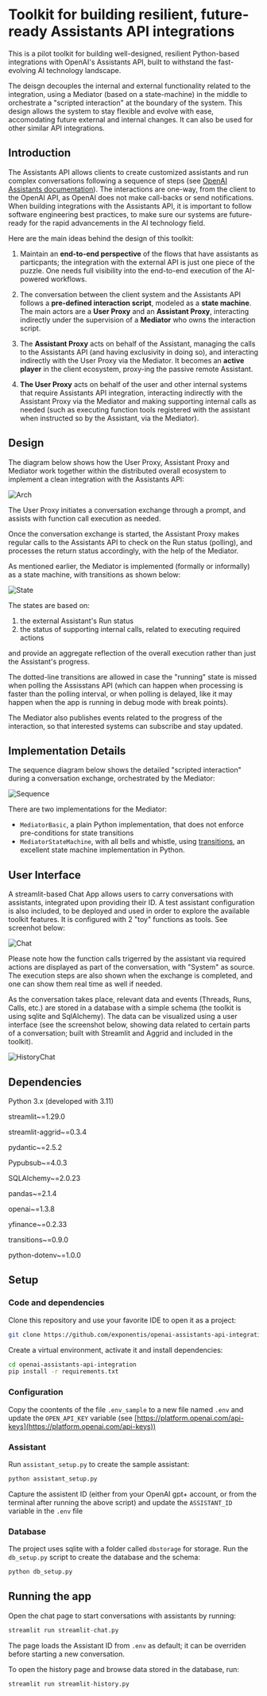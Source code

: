 # Toolkit for building resilient, future-ready Assistants API integrations

This is a pilot toolkit for building well-designed, resilient Python-based integrations with OpenAI's Assistants API, built to withstand the fast-evolving AI technology landscape. 

The deisgn decouples the internal and external functionality related to the integration, using a Mediator (based on a state-machine) in the middle to orchestrate a "scripted interaction" at the boundary of the system. This design allows the system to stay flexible and evolve with ease, accomodating future external and internal changes. It can also be used for other similar API integrations.

## Introduction

The Assistants API allows clients to create customized assistants and run complex conversations following a 
sequence of steps (see [OpenAI Assistants documentation](https://platform.openai.com/assistants)). The interactions are one-way, from the client to the OpenAI API, as OpenAI does not make call-backs or send notifications. When building integrations with the Assistants API, it is important to follow software engineering best practices, to make sure our systems are future-ready for the rapid advancements in the AI technology field. 

Here are the main ideas behind the design of this toolkit:

1. Maintain an **end-to-end perspective** of the flows that have assistants as particpants; the integration with the external API is just one piece of the puzzle. One needs full visibility into the end-to-end execution of the AI-powered workflows.


2. The conversation between the client system and the Assistants API follows a **pre-defined interaction script**, modeled as a **state machine**. The main actors are a **User Proxy** and an **Assistant Proxy**, interacting indirectly under the supervision of a **Mediator** who owns the interaction script.


3. The **Assistant Proxy** acts on behalf of the Assistant, managing the calls to the Assistants API (and having exclusivity in doing so), and interacting indirectly with the User Proxy via the Mediator. It becomes an **active player** in the client ecosystem, proxy-ing the passive remote Assistant.


4. **The User Proxy** acts on behalf of the user and other internal systems that require Assistants API integration, interacting indirectly with the Assistant Proxy via the Mediator and making supporting internal calls as needed (such as executing function tools registered with the assistant when instructed so by the Assistant, via the Mediator).

## Design

The diagram below shows how the User Proxy, Assistant Proxy and Mediator work together within the distributed overall ecosystem to implement a clean integration with the Assistants API:

![Arch](diagrams/arch.svg)

The User Proxy initiates a conversation exchange through a prompt, and assists with function call execution as needed.

Once the conversation exchange is started, the Assistant Proxy makes regular calls to the Assistants API to check on the Run status (polling), and processes the return status accordingly, with the help of the Mediator. 

As mentioned earlier, the Mediator is implemented (formally or informally) as a state machine, with transitions as shown below:

![State](diagrams/state.svg)

The states are based on:

1. the external Assistant's Run status
2. the status of supporting internal calls, related to executing required actions

and provide an aggregate reflection of the overall execution rather than just the Assistant's progress.

The dotted-line transitions are allowed in case the "running" state is missed when polling the Assisstans API (which can happen when processing is faster than the polling interval, or when polling is delayed, like it may happen when the app is running in debug mode with break points).

The Mediator also publishes events related to the progress of the interaction, so that interested systems can subscribe and stay updated.

## Implementation Details

The sequence diagram below shows the detailed "scripted interaction" during a conversation exchange, orchestrated by the Mediator:

![Sequence](diagrams/seq.svg)

 There are two implementations for the Mediator:

- `MediatorBasic`, a plain Python implementation, that does not enforce pre-conditions for state transitions
- `MediatorStateMachine`, with all bells and whistle, using [transitions](https://github.com/pytransitions/transitions), an excellent state machine implementation in Python.

## User Interface

A streamlit-based Chat App allows users to carry conversations with assistants, integrated upon providing their ID. A test assistant configuration is also included, to be deployed and used in order to explore the available toolkit features. It is configured with 2 "toy" functions as tools. See screenhot below:

![Chat](screenshots/chat.png)

Please note how the function calls trigerred by the assistant via required actions are displayed as part of the conversation, with "System" as source. The execution steps are also shown when the exchange is completed, and one can show them real time as well if needed.

As the conversation takes place, relevant data and events (Threads, Runs, Calls, etc.) are stored in a database with a simple schema (the toolkit is using sqlite and SqlAlchemy). The data can be visualized using a user interface (see the screenshot below, showing data related to certain parts of a conversation; built with Streamlit and Aggrid and included in the toolkit).

![HistoryChat](screenshots/hist.png)

## Dependencies

Python 3.x (developed with 3.11)

streamlit~=1.29.0

streamlit-aggrid~=0.3.4

pydantic~=2.5.2

Pypubsub~=4.0.3

SQLAlchemy~=2.0.23

pandas~=2.1.4

openai~=1.3.8

yfinance~=0.2.33

transitions~=0.9.0

python-dotenv~=1.0.0

## Setup

### Code and dependencies

Clone this repository and use your favorite IDE to open it as a project:

```bash
git clone https://github.com/exponentis/openai-assistants-api-integration.git
```

Create a virtual environment, activate it and install dependencies:

```bash
cd openai-assistants-api-integration
pip install -r requirements.txt
```

### Configuration

Copy the coontents of the file `.env_sample` to a new file named `.env` and update the `OPEN_API_KEY` variable (see 
[https://platform.openai.com/api-keys](https://platform.openai.com/api-keys))

### Assistant

Run `assistant_setup.py` to create the sample assistant:

```python
python assistant_setup.py
```
Capture the assistent ID (either from your OpenAI gpt+ account, or from the terminal after running the above script) and 
update the `ASSISTANT_ID` variable in the `.env` file

### Database

The project uses sqlite with a folder called `dbstorage` for storage. Run the `db_setup.py` script to create the database 
and the schema:

```python
python db_setup.py
```

## Running the app

Open the chat page to start conversations with assistants by running:

```python
streamlit run streamlit-chat.py
```

The page loads the Assistant ID from `.env` as default; it can be overriden before starting a new 
conversation.

To open the history page and browse data stored in the database, run:

```python
streamlit run streamlit-history.py
```





